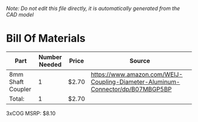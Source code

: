###### Note: Do not edit this file directly, it is automatically generated from the CAD model 
# Bill Of Materials 
 |Part|Number Needed|Price|Source| 
 |----|----------|-----|-----|
|8mm Shaft Coupler|1|$2.70|https://www.amazon.com/WEIJ-Coupling-Diameter-Aluminum-Connector/dp/B07MBGP5BP|
|Total: |1|$2.70| |

 3xCOG MSRP: $8.10